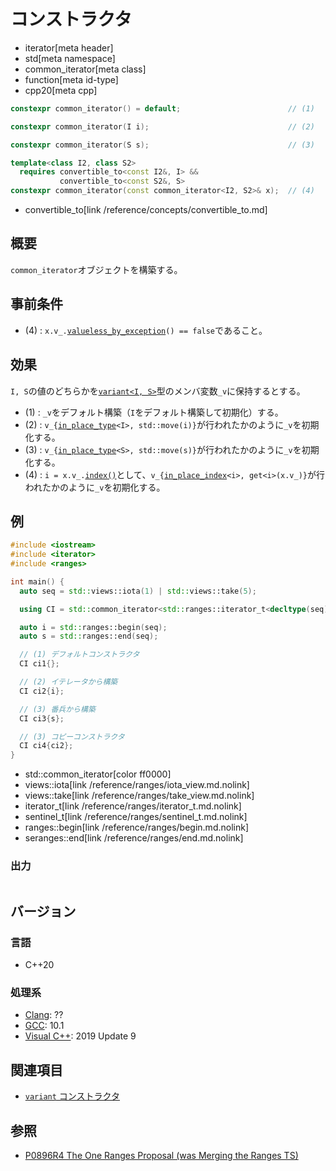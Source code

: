 # コンストラクタ
* iterator[meta header]
* std[meta namespace]
* common_iterator[meta class]
* function[meta id-type]
* cpp20[meta cpp]

```cpp
constexpr common_iterator() = default;                        // (1)

constexpr common_iterator(I i);                               // (2)

constexpr common_iterator(S s);                               // (3)

template<class I2, class S2>
  requires convertible_to<const I2&, I> &&
           convertible_to<const S2&, S>
constexpr common_iterator(const common_iterator<I2, S2>& x);  // (4)
```
* convertible_to[link /reference/concepts/convertible_to.md]

## 概要

`common_iterator`オブジェクトを構築する。

## 事前条件

- (4) : `x.v_.`[`valueless_by_exception`](/reference/variant/variant/valueless_by_exception)`() == false`であること。


## 効果

`I, S`の値のどちらかを[`variant<I, S>`](/reference/variant/variant.md)型のメンバ変数`_v`に保持するとする。

- (1) : `_v`をデフォルト構築（`I`をデフォルト構築して初期化）する。
- (2) : `v_{`[`in_place_type`](/reference/utility/in_place_type_t.md)`<I>, std::move(i)}`が行われたかのように`_v`を初期化する。
- (3) : `v_{`[`in_place_type`](/reference/utility/in_place_type_t.md)`<S>, std::move(s)}`が行われたかのように`_v`を初期化する。
- (4) : `i = x.v_.`[`index()`](/reference/variant/variant/index.md)として、`v_{`[`in_place_index`](/reference/utility/in_place_index_t.md)`<i>, get<i>(x.v_)}`が行われたかのように`_v`を初期化する。

## 例
```cpp example
#include <iostream>
#include <iterator>
#include <ranges>

int main() {
  auto seq = std::views::iota(1) | std::views::take(5);

  using CI = std::common_iterator<std::ranges::iterator_t<decltype(seq)>, std::ranges::sentinel_t<decltype(seq)>>;

  auto i = std::ranges::begin(seq);
  auto s = std::ranges::end(seq);

  // (1) デフォルトコンストラクタ
  CI ci1{};

  // (2) イテレータから構築
  CI ci2{i};

  // (3) 番兵から構築
  CI ci3{s};

  // (3) コピーコンストラクタ
  CI ci4{ci2};
}
```
* std::common_iterator[color ff0000]
* views::iota[link /reference/ranges/iota_view.md.nolink]
* views::take[link /reference/ranges/take_view.md.nolink]
* iterator_t[link /reference/ranges/iterator_t.md.nolink]
* sentinel_t[link /reference/ranges/sentinel_t.md.nolink]
* ranges::begin[link /reference/ranges/begin.md.nolink]
* seranges::end[link /reference/ranges/end.md.nolink]

### 出力
```
```

## バージョン
### 言語
- C++20

### 処理系
- [Clang](/implementation.md#clang): ??
- [GCC](/implementation.md#gcc): 10.1
- [Visual C++](/implementation.md#visual_cpp): 2019 Update 9

## 関連項目

- [`variant` コンストラクタ](/reference/variant/variant/op_constructor.md)

## 参照
- [P0896R4 The One Ranges Proposal (was Merging the Ranges TS)](http://www.open-std.org/jtc1/sc22/wg21/docs/papers/2018/p0896r4.pdf)

